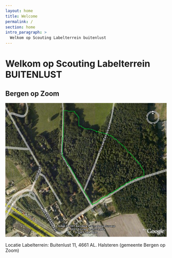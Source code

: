 ```yaml
---
layout: home
title: Welcome
permalink: /
section: home
intro_paragraph: >
  Welkom op Scouting Labelterrein buitenlust  
---
```


# Welkom op Scouting Labelterrein BUITENLUST

## Bergen op Zoom

![lucht foto terein](../assets/img/overzichtsfoto.jpg)

Locatie Labelterrein: Buitenlust 11, 4661 AL. Halsteren (gemeente Bergen op Zoom)